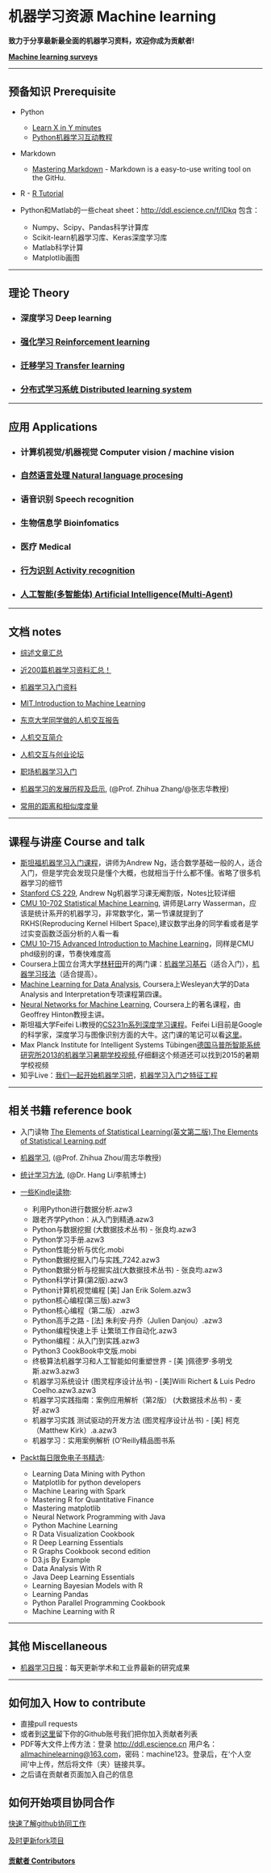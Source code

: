 # 机器学习资源 Machine learning

**致力于分享最新最全面的机器学习资料，欢迎你成为贡献者!**

**[Machine learning surveys](https://github.com/metrofun/machine-learning-surveys/)**

- - -

##  预备知识 Prerequisite

- Python
	- [Learn X in Y minutes](https://learnxinyminutes.com/docs/python/)
	- [Python机器学习互动教程](https://www.springboard.com/learning-paths/machine-learning-python/)

- Markdown
	- [Mastering Markdown](https://guides.github.com/features/mastering-markdown/) - Markdown is a easy-to-use writing tool on the GitHu.  

- R
        - [R Tutorial](http://www.cyclismo.org/tutorial/R/)

- Python和Matlab的一些cheat sheet：http://ddl.escience.cn/f/IDkq 包含：
	- Numpy、Scipy、Pandas科学计算库
	- Scikit-learn机器学习库、Keras深度学习库
	- Matlab科学计算
	- Matplotlib画图
	
- - -


## 理论 Theory

- ### 深度学习 Deep learning

- ### [强化学习 Reinforcement learning](https://github.com/allmachinelearning/ReinforcementLearning)

- ### [迁移学习 Transfer learning](https://jindongwang.github.io/transferlearning/)

- ### [分布式学习系统 Distributed learning system](https://github.com/allmachinelearning/Deep-Learning-System-Design)


- - -


## 应用 Applications

- ### 计算机视觉/机器视觉 Computer vision / machine vision

- ### [自然语言处理 Natural language procesing](https://github.com/allmachinelearning/NaturalLanguageProcessing)

- ### 语音识别 Speech recognition

- ### 生物信息学 Bioinfomatics

- ### 医疗 Medical

- ### [行为识别 Activity recognition](https://github.com/jindongwang/activityrecognition)

- ### [人工智能(多智能体) Artificial Intelligence(Multi-Agent)](http://ddl.escience.cn/f/ILKI)


- - -

## 文档 notes

- [综述文章汇总](https://github.com/jindongwang/MachineLearning/tree/master/papers/survey)

- [近200篇机器学习资料汇总！](https://zhuanlan.zhihu.com/p/26136757)

- [机器学习入门资料](https://github.com/allmachinelearning/MachineLearning/blob/master/notes/MLMaterials.md)

- [MIT.Introduction to Machine Learning](http://ddl.escience.cn/f/Iwtu)

- [东京大学同学做的人机交互报告](https://github.com/allmachinelearning/MachineLearning/blob/master/notes/FieldResearchinChina927-104.pdf)

- [人机交互简介](https://github.com/jindongwang/HCI)

- [人机交互与创业论坛](https://github.com/allmachinelearning/MachineLearning/blob/master/notes/%E4%BA%BA%E6%9C%BA%E4%BA%A4%E4%BA%92%E4%B8%8E%E5%88%9B%E4%B8%9A%E8%AE%BA%E5%9D%9B.md)

- [职场机器学习入门](https://github.com/allmachinelearning/MachineLearning/blob/master/notes/%E8%81%8C%E5%9C%BA-%E6%9C%BA%E5%99%A8%E5%AD%A6%E4%B9%A0%E5%85%A5%E9%97%A8.md)

- [机器学习的发展历程及启示](http://mt.sohu.com/20170326/n484898474.shtml), (@Prof. Zhihua Zhang/@张志华教授)

- [常用的距离和相似度度量](https://github.com/allmachinelearning/MachineLearning/blob/master/notes/distance%20and%20similarity.md)

- - -

## 课程与讲座 Course and talk

- [斯坦福机器学习入门课程](https://www.coursera.org/learn/machine-learning)，讲师为Andrew Ng，适合数学基础一般的人，适合入门，但是学完会发现只是懂个大概，也就相当于什么都不懂。省略了很多机器学习的细节
- [Stanford CS 229](http://cs229.stanford.edu/materials.html), Andrew Ng机器学习课无阉割版，Notes比较详细
- [CMU 10-702 Statistical Machine Learning](http://www.stat.cmu.edu/~larry/=sml/), 讲师是Larry Wasserman，应该是统计系开的机器学习，非常数学化，第一节课就提到了RKHS(Reproducing Kernel Hilbert Space),建议数学出身的同学看或者是学过实变函数泛函分析的人看一看
- [CMU 10-715 Advanced Introduction to Machine Learning](https://www.cs.cmu.edu/~epxing/Class/10715/)，同样是CMU phd级别的课，节奏快难度高
- Coursera上国立台湾大学[林轩田](https://www.coursera.org/instructor/htlin)开的两门课：[机器学习基石](https://www.coursera.org/course/ntumlone)（适合入门），[机器学习技法](https://www.coursera.org/course/ntumltwo)（适合提高）。
- [Machine Learning for Data Analysis](https://www.coursera.org/learn/machine-learning-data-analysis), Coursera上Wesleyan大学的Data Analysis and Interpretation专项课程第四课。
- [Neural Networks for Machine Learning](https://www.coursera.org/learn/neural-networks), Coursera上的著名课程，由Geoffrey Hinton教授主讲。
- 斯坦福大学Feifei Li教授的[CS231n系列深度学习课程](http://cs231n.stanford.edu/)。Feifei Li目前是Google的科学家，深度学习与图像识别方面的大牛。这门课的笔记可以看[这里](https://zhuanlan.zhihu.com/p/21930884)。
- Max Planck Institute for Intelligent Systems Tübingen[德国马普所智能系统研究所2013的机器学习暑期学校视频](https://www.youtube.com/playlist?list=PLqJm7Rc5-EXFv6RXaPZzzlzo93Hl0v91E),仔细翻这个频道还可以找到2015的暑期学校视频
- 知乎Live：[我们一起开始机器学习吧](https://www.zhihu.com/lives/792423196996546560)，[机器学习入门之特征工程](https://www.zhihu.com/lives/819543866939174912)

- - -





## 相关书籍 reference book



- 入门读物 [The Elements of Statistical Learning(英文第二版),The Elements of Statistical Learning.pdf](http://ddl.escience.cn/ff/emZH)

- [机器学习](https://book.douban.com/subject/26708119/), (@Prof. Zhihua Zhou/周志华教授)

- [统计学习方法](https://book.douban.com/subject/10590856/), (@Dr. Hang Li/李航博士)

- [一些Kindle读物](http://ddl.escience.cn/f/IwWE):

	- 利用Python进行数据分析.azw3
	- 跟老齐学Python：从入门到精通.azw3
	- Python与数据挖掘 (大数据技术丛书) - 张良均.azw3
	- Python学习手册.azw3
	- Python性能分析与优化.mobi
	- Python数据挖掘入门与实践_7242.azw3
	- Python数据分析与挖掘实战(大数据技术丛书) - 张良均.azw3
	- Python科学计算(第2版).azw3
	- Python计算机视觉编程 [美] Jan Erik Solem.azw3
	- python核心编程(第三版).azw3
	- Python核心编程（第二版）.azw3
	- Python高手之路 - [法] 朱利安·丹乔（Julien Danjou）.azw3
	- Python编程快速上手 让繁琐工作自动化.azw3
	- Python编程：从入门到实践.azw3
	- Python3 CookBook中文版.mobi
	- 终极算法机器学习和人工智能如何重塑世界 - [美 ]佩德罗·多明戈斯.azw3.azw3
	- 机器学习系统设计 (图灵程序设计丛书) - [美]Willi Richert &amp; Luis Pedro Coelho.azw3.azw3
	- 机器学习实践指南：案例应用解析（第2版） (大数据技术丛书) - 麦好.azw3
	- 机器学习实践 测试驱动的开发方法 (图灵程序设计丛书) - [美] 柯克（Matthew Kirk）.a.azw3
	- 机器学习：实用案例解析 (O'Reilly精品图书系

- [Packt每日限免电子书精选](http://ddl.escience.cn/f/IS4a):

	- Learning Data Mining with Python
	- Matplotlib for python developers
	- Machine Learing with Spark
	- Mastering R for Quantitative Finance
	- Mastering matplotlib
	- Neural Network Programming with Java
	- Python Machine Learning
	- R Data Visualization Cookbook
	- R Deep Learning Essentials
	- R Graphs Cookbook second edition
	- D3.js By Example 
	- Data Analysis With R
	- Java Deep Learning Essentials
	- Learning Bayesian Models with R
	- Learning Pandas
	- Python Parallel Programming Cookbook
	- Machine Learning with R
---

## 其他 Miscellaneous

- [机器学习日报](http://forum.ai100.com.cn/)：每天更新学术和工业界最新的研究成果

- - -

## 如何加入 How to contribute

- 直接pull requests
- 或者到[这里](https://github.com/allmachinelearning/MachineLearning/issues/1)留下你的Github账号我们把你加入贡献者列表
- PDF等大文件上传方法：登录	http://ddl.escience.cn 	用户名：allmachinelearning@163.com，密码：machine123。登录后，在‘个人空间’中上传，然后将文件（夹）链接共享。
- 之后请在贡献者页面加入自己的信息

## 如何开始项目协同合作
[快速了解github协同工作](http://hucaihua.cn/2016/12/02/github_cooperation/)

[及时更新fork项目](https://jinlong.github.io/2015/10/12/syncing-a-fork/)

#### [贡献者 Contributors](https://github.com/allmachinelearning/MachineLearning/blob/master/contributors.md)

